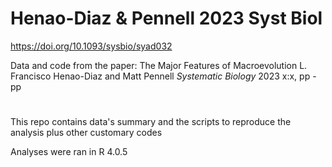 # Henao-Diaz & Pennell 2023 Syst Biol
https://doi.org/10.1093/sysbio/syad032

Data and code from the paper:
The Major Features of Macroevolution L. Francisco Henao-Diaz and Matt Pennell _Systematic Biology_ 2023 x:x, pp - pp 

#
This repo contains data's summary and the scripts to reproduce the analysis plus other customary codes

Analyses were ran in R 4.0.5 
